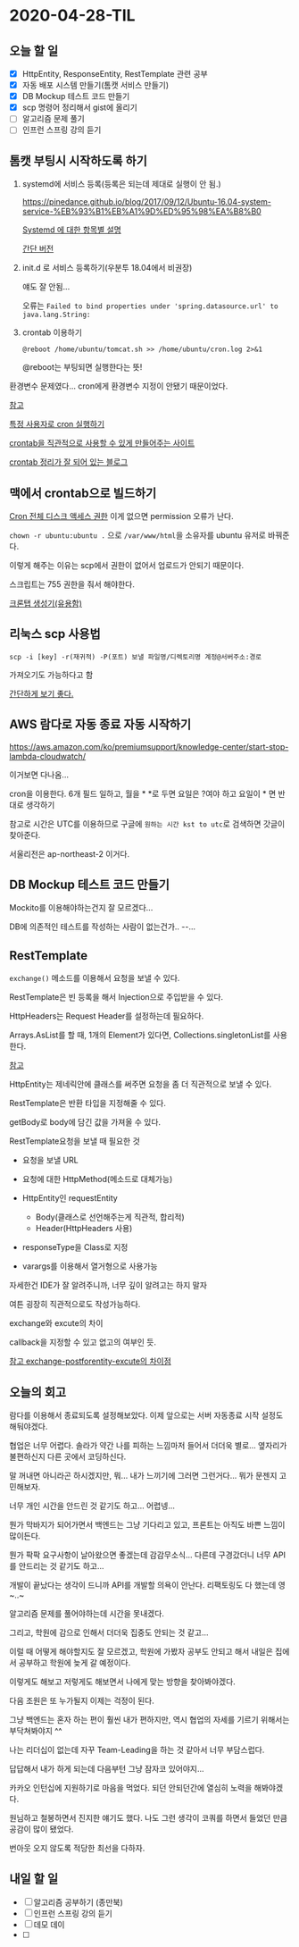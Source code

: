 # 2020-04-28-TIL

## 오늘 할 일

- [x] HttpEntity, ResponseEntity, RestTemplate 관련 공부
- [x] 자동 배포 시스템 만들기(톰캣 서비스 만들기)
- [x] DB Mockup 테스트 코드 만들기
- [x] scp 명령어 정리해서 gist에 올리기
- [ ] 알고리즘 문제 풀기
- [ ] 인프런 스프링 강의 듣기

## 톰캣 부팅시 시작하도록 하기

1. systemd에 서비스 등록(등록은 되는데 제대로 실행이 안 됨.)

   https://pinedance.github.io/blog/2017/09/12/Ubuntu-16.04-system-service-%EB%93%B1%EB%A1%9D%ED%95%98%EA%B8%B0

   [Systemd 에 대한 항목별 설명](https://victorydntmd.tistory.com/215)

   [간단 버전](https://nasanx2001.tistory.com/entry/%EC%9A%B0%EB%B6%84%ED%88%AC-1804-%EC%9E%90%EB%8F%99%EC%8B%A4%ED%96%89-%EC%84%9C%EB%B9%84%EC%8A%A4%EB%93%B1%EB%A1%9D)

2. init.d 로 서비스 등록하기(우분투 18.04에서 비권장)

   얘도 잘 안됨...

   오류는 `Failed to bind properties under 'spring.datasource.url' to java.lang.String:`

3. crontab 이용하기

   `@reboot /home/ubuntu/tomcat.sh >> /home/ubuntu/cron.log 2>&1`

   @reboot는 부팅되면 실행한다는 뜻!

환경변수 문제였다... cron에게 환경변수 지정이 안됐기 때문이었다.

[참고](https://stackoverflow.com/questions/51205164/script-file-restart-tomcat-runs-manually-success-but-fails-on-crontab)

[특정 사용자로 cron 실행하기](https://mytory.net/2017/10/11/cron-as-specific-user.html)

[crontab을 직관적으로 사용할 수 있게 만들어주는 사이트](https://crontab-generator.org/)

[crontab 정리가 잘 되어 있는 블로그](https://jdm.kr/blog/2)

## 맥에서 crontab으로 빌드하기

[Cron 전체 디스크 액세스 권한](https://blog.bejarano.io/fixing-cron-jobs-in-mojave/) 이게 없으면 permission 오류가 난다.

`chown -r ubuntu:ubuntu .` 으로 `/var/www/html`을 소유자를 ubuntu 유저로 바꿔준다.

이렇게 해주는 이유는 scp에서 권한이 없어서 업로드가 안되기 때문이다.

스크립트는 755 권한을 줘서 해야한다.

[크론탭 생성기(유용함)](https://crontab-generator.org/)

## 리눅스 scp 사용법

`scp -i [key] -r(재귀적) -P(포트) 보낼 파일명/디렉토리명 계정@서버주소:경로`

가져오기도 가능하다고 함

[간단하게 보기 좋다.](https://ororonge.tistory.com/24)

## AWS 람다로 자동 종료 자동 시작하기

https://aws.amazon.com/ko/premiumsupport/knowledge-center/start-stop-lambda-cloudwatch/

이거보면 다나옴...

cron을 이용한다. 6개 필드 일하고, 월을 * *로 두면 요일은 ?여야 하고 요일이 * 면 반대로 생각하기

참고로 시간은 UTC를 이용하므로 구글에 `원하는 시간 kst to utc`로 검색하면 갓글이 찾아준다.

서울리전은 ap-northeast-2 이거다.

## DB Mockup 테스트 코드 만들기

Mockito를 이용해야하는건지 잘 모르겠다...

DB에 의존적인 테스트를 작성하는 사람이 없는건가.. --...

## RestTemplate

`exchange()` 메소드를 이용해서 요청을 보낼 수 있다.

RestTemplate은 빈 등록을 해서 Injection으로 주입받을 수 있다. 

HttpHeaders는 Request Header를 설정하는데 필요하다.

Arrays.AsList를 할 때, 1개의 Element가 있다면, Collections.singletonList를 사용한다.

[참고](https://jhleed.tistory.com/88)

HttpEntity는 제네릭안에 클래스를 써주면 요청을 좀 더 직관적으로 보낼 수 있다.

RestTemplate은 반환 타입을 지정해줄 수 있다.

getBody로 body에 담긴 값을 가져올 수 있다.



RestTemplate요청을 보낼 때 필요한 것

- 요청을 보낼 URL

- 요청에 대한 HttpMethod(메소드로 대체가능)
- HttpEntity인 requestEntity
  - Body(클래스로 선언해주는게 직관적, 합리적)
  - Header(HttpHeaders 사용)
- responseType을 Class로 지정
- varargs를 이용해서 열거형으로 사용가능

자세한건 IDE가 잘 알려주니까, 너무 깊이 알려고는 하지 말자

여튼 굉장히 직관적으로도 작성가능하다.



exchange와 excute의 차이

callback을 지정할 수 있고 없고의 여부인 듯.

[참고 exchange-postforentity-excute의 차이점](https://stackoverflow.com/questions/52364187/resttemplate-exchange-vs-postforentity-vs-execute)

## 오늘의 회고

람다를 이용해서 종료되도록 설정해보았다. 이제 앞으로는 서버 자동종료 시작 설정도 해둬야겠다.

협업은 너무 어렵다. 솔라가 약간 나를 피하는 느낌마저 들어서 더더욱 별로... 옆자리가 불편하신지 다른 곳에서 코딩하신다.

말 꺼내면 아니라곤 하시겠지만, 뭐... 내가 느끼기에 그러면 그런거다... 뭐가 문젠지 고민해보자.

너무 개인 시간을 안드린 것 같기도 하고... 어렵넹...



뭔가 막바지가 되어가면서 백엔드는 그냥 기다리고 있고, 프론트는 아직도 바쁜 느낌이 많이든다.

뭔가 팍팍 요구사항이 날아왔으면 좋겠는데 감감무소식... 다른데 구경갔더니 너무 API를 안드리는 것 같기도 하고...

개발이 끝났다는 생각이 드니까 API를 개발할 의욕이 안난다. 리팩토링도 다 했는데 영 ~..~



알고리즘 문제를 풀어야하는데 시간을 못내겠다.

그리고, 학원에 감으로 인해서 더더욱 집중도 안되는 것 같고...

이럴 때 어떻게 해야할지도 잘 모르겠고, 학원에 가봤자 공부도 안되고 해서 내일은 집에서 공부하고 학원에 늦게 갈 예정이다.

이렇게도 해보고 저렇게도 해보면서 나에게 맞는 방향을 찾아봐야겠다.



다음 조원은 또 누가될지 이제는 걱정이 된다.

그냥 백엔드는 혼자 하는 편이 훨씬 내가 편하지만, 역시 협업의 자세를 기르기 위해서는 부닥쳐봐야지 ^^

나는 리더십이 없는데 자꾸 Team-Leading을 하는 것 같아서 너무 부담스럽다.

답답해서 내가 하게 되는데 다음부턴 그냥 잠자코 있어야지...



카카오 인턴십에 지원하기로 마음을 먹었다. 되던 안되던간에 열심히 노력을 해봐야겠다.

원님하고 철봉하면서 진지한 얘기도 했다. 나도 그런 생각이 코쿼를 하면서 들었던 만큼 공감이 많이 됐었다.

번아웃 오지 않도록 적당한 최선을 다하자.

## 내일 할 일

- [ ] 알고리즘 공부하기 (종만북)
- [ ] 인프런 스프링 강의 듣기
- [ ] 데모 데이
- [ ] 

